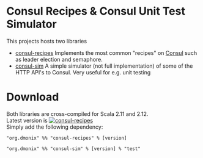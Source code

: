 # Consul Recipes & Consul Unit Test Simulator

This projects hosts two libraries
* [consul-recipes](consul-recipes/README.md) Implements the most common "recipes" on [Consul](https://www.consul.io) such as leader election and semaphore.
* [consul-sim](consul-sim/README.md) A simple simulator (not full implementation) of some of the HTTP API's to Consul. Very useful for e.g. unit testing


# Download
Both libraries are cross-compiled for Scala 2.11 and 2.12.  
Latest version is [![consul-recipes](https://maven-badges.herokuapp.com/maven-central/org.dmonix/consul-recipes_2.12/badge.svg?style=plastic)](https://search.maven.org/search?q=consul-recipes)  
Simply add the following dependency:
```
"org.dmonix" %% "consul-recipes" % [version]
```

```
"org.dmonix" %% "consul-sim" % [version] % "test"
```

